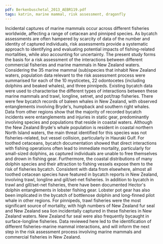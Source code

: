 ```yaml
---
pdf: Berkenbuschetal_2013_AEBR119.pdf
tags: katrin, marine mammal, risk assessment, dragonfly
---
```

Incidental captures of marine mammals occur across different fisheries worldwide, affecting a range of cetacean and pinniped species. As bycatch assessments are often hampered by scarcity of data of the number and identity of captured individuals, risk assessments provide a systematic approach to identifying and evaluating potential impacts of fishing-related mortalities, while also accounting for uncertainty. The present study forms the basis for a risk assessment of the interactions between different commercial fisheries and marine mammals in New Zealand waters. Considering the 35 marine mammal (sub)species that inhabit New Zealand waters, population data relevant to the risk assessment process were summarised for each of the 10 mysticetes, 22 odontocetes (including dolphins and beaked whales), and three pinnipeds. Existing bycatch data were used to characterise the different types of interactions between these marine mammals and trawl, longline, setnet, and pot/trap fisheries. There were few bycatch records of baleen whales in New Zealand, with observed entanglements involving Bryde's, humpback and southern right whales. Data from other regions show that the majority of recorded bycatch incidents were entanglements and injuries in static gear, predominantly involving species and populations that reside in coastal waters. Although the New Zealand Bryde's whale population is resident in coastal northern North Island waters, the main threat identified for this species was not fisheries-related, but vessel collision, particularly in Hauraki Gulf. For toothed cetaceans, bycatch documentation showed that direct interactions with fishing operations often lead to immediate mortality, particularly for small-sized dolphins, as captured individuals are unable to free themselves and drown in fishing gear. Furthermore, the coastal distributions of many dolphin species and their attraction to fishing vessels expose them to the risk of fisheries bycatch. Consistent with data from elsewhere, almost all toothed cetacean species have featured in bycatch reports in New Zealand, involving trawl, longline and gill/set-net fisheries. In addition to bycatch in trawl and gill/set-net fisheries, there have been documented Hector's dolphin entanglements in lobster fishing gear. Lobster pot gear has also been implicated in the bycatch of bottlenose dolphin and long-finned pilot whale in other regions. For pinnipeds, trawl fisheries were the most significant source of mortality, with high numbers of New Zealand fur seal and New Zealand sea lion incidentally captured in these fisheries in New Zealand waters. New Zealand fur seal were also frequently bycaught in surface-longline fisheries. Data reviewed here led to the identification of different fisheries-marine mammal interactions, and will inform the next step in the risk assessment process involving marine mammals and commercial fisheries in New Zealand. 
